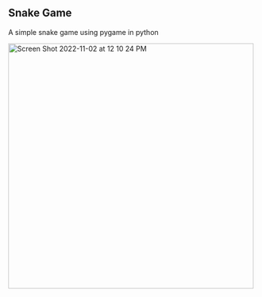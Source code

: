 ## Snake Game<br> 
A simple snake game using pygame in python <br>

<img width="494" alt="Screen Shot 2022-11-02 at 12 10 24 PM" src="https://user-images.githubusercontent.com/76902858/199419652-51f65a89-a637-4c11-a98a-c1ef1dac61a8.png">
